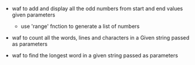 - waf to add and display all the odd numbers from start and end values given parameters
  - use 'range' fnction to generate a list of numbers

- waf to count all the words, lines and characters in a Given string passed as parameters
- waf to find the longest word in a given string passed as parameters   
